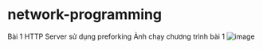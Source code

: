 # network-programming
Bài 1 HTTP Server sử dụng preforking Ảnh chạy chương trình bài 1
![image](https://github.com/TheTuanub244/network-programming/assets/141893690/abfc16ab-ab4d-45c1-b0a8-17b67bfbdabf)
